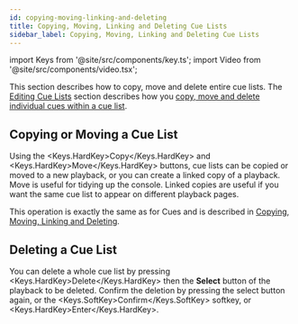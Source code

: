 ```yaml
---
id: copying-moving-linking-and-deleting
title: Copying, Moving, Linking and Deleting Cue Lists
sidebar_label: Copying, Moving, Linking and Deleting Cue Lists
---
```


import Keys from '@site/src/components/key.ts';
import Video from '@site/src/components/video.tsx';

This section describes how to copy, move and delete entire cue lists. 
The [Editing Cue Lists](editing-cue-lists.md) section describes how you [copy, move and delete
individual cues within a cue list](editing-cue-lists.md#moving-copying-and-deleting-individual-cues).

## Copying or Moving a Cue List

Using the <Keys.HardKey>Copy</Keys.HardKey> and <Keys.HardKey>Move</Keys.HardKey> buttons, cue lists can be copied or moved to a new playback, or you can create a
linked copy of a playback. Move is useful for tidying up the console. Linked copies are
useful if you want the same cue list to appear on different playback pages.

This operation is exactly the same as for Cues and is described in
[Copying, Moving, Linking and Deleting](../cues/copying-moving-linking-and-deleting.md).

## Deleting a Cue List

You can delete a whole cue list by pressing <Keys.HardKey>Delete</Keys.HardKey> then the **Select**
button of the playback to be deleted. Confirm the deletion by pressing
the select button again, or the <Keys.SoftKey>Confirm</Keys.SoftKey> softkey, or <Keys.HardKey>Enter</Keys.HardKey>.
